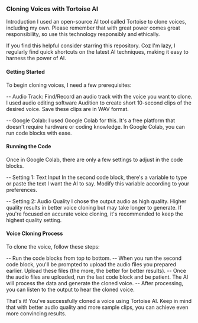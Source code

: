 ### Cloning Voices with Tortoise AI
Introduction
I used an open-source AI tool called Tortoise to clone voices, including my own. Please remember that with great power comes great responsibility, so use this technology responsibly and ethically.

If you find this helpful consider starring this repository. Coz I'm lazy, I regularly find quick shortcuts on the latest AI techniques, making it easy to harness the power of AI.

#### Getting Started
To begin cloning voices, I need a few prerequisites:

-- Audio Track: Find/Record an audio track with the voice you want to clone. I used audio editing software Audition to create short 10-second clips of the desired voice. Save these clips are in WAV format.

-- Google Colab: I used Google Colab for this. It's a free platform that doesn't require hardware or coding knowledge. In Google Colab, you can run code blocks with ease.

#### Running the Code
Once in Google Colab, there are only a few settings to adjust in the code blocks.

-- Setting 1: Text Input
In the second code block, there's a variable to type or paste the text I want the AI to say. Modify this variable according to your preferences.

-- Setting 2: Audio Quality
I chose the output audio as high quality. Higher quality results in better voice cloning but may take longer to generate. If you're focused on accurate voice cloning, it's recommended to keep the highest quality setting.

#### Voice Cloning Process
To clone the voice, follow these steps:

-- Run the code blocks from top to bottom.
-- When you run the second code block, you'll be prompted to upload the audio files you prepared earlier. Upload these files (the more, the better for better results).
-- Once the audio files are uploaded, run the last code block and be patient. The AI will process the data and generate the cloned voice.
-- After processing, you can listen to the output to hear the cloned voice.

That's it! You've successfully cloned a voice using Tortoise AI. Keep in mind that with better audio quality and more sample clips, you can achieve even more convincing results. 
